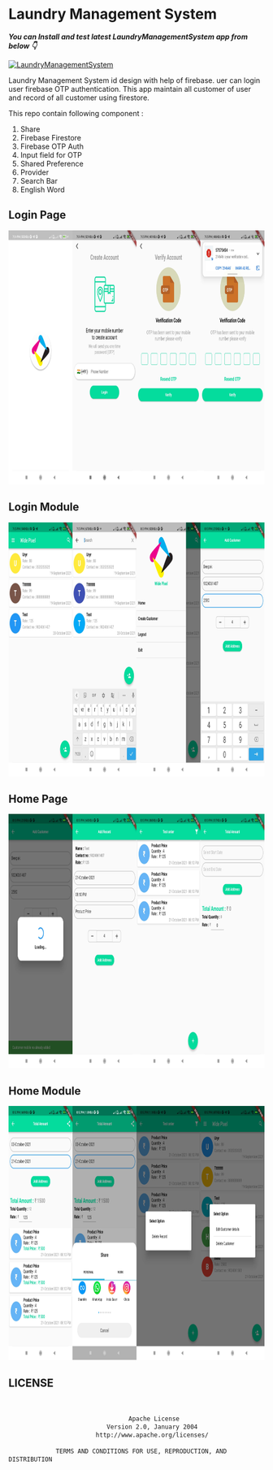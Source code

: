 # Laundry Management System

***You can Install and test latest LaundryManagementSystem app from below 👇***

[![LaundryManagementSystem](https://img.shields.io/badge/Laundry%20Management%20System-Apk-brightgreen.svg?style=for-the-badge&logo=android)](https://github.com/webaddicted/LaundryManagementSystem/blob/main/apk/app.apk)

Laundry Management System id design with help of firebase. uer can login user firebase OTP authentication.
This app maintain all customer of user and record of all customer using firestore.

This repo contain following component :

1) Share  
2) Firebase Firestore
3) Firebase OTP Auth
4) Input field for OTP
5) Shared Preference
6) Provider
7) Search Bar
8) English Word


## Login Page

<img src="https://github.com/webaddicted/LaundryManagementSystem/raw/main/screenshot/login.jpg" height="500">


## Login Module

<img src="https://github.com/webaddicted/LaundryManagementSystem/raw/main/screenshot/login1.jpg" height="500">


## Home Page

<img src="https://github.com/webaddicted/LaundryManagementSystem/raw/main/screenshot/home.jpg" height="500">

## Home Module

<img src="https://github.com/webaddicted/LaundryManagementSystem/raw/main/screenshot/home1.jpg" height="500">


## LICENSE
```


                                 Apache License
                           Version 2.0, January 2004
                        http://www.apache.org/licenses/

             TERMS AND CONDITIONS FOR USE, REPRODUCTION, AND DISTRIBUTION

```


